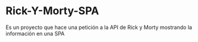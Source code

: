 # Rick-Y-Morty-SPA
Es un proyecto que hace una petición a la API de Rick y Morty mostrando la información en una SPA
